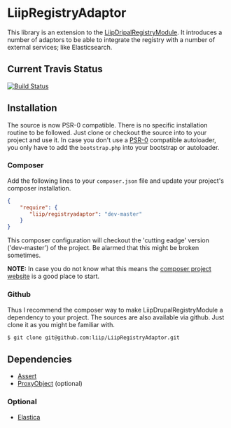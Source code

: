 # LiipRegistryAdaptor

This library is an extension to the [LiipDripalRegistryModule](https://github.com/liip/LiipDrupalRegistryModule).
It introduces a number of adaptors to be able to integrate the registry with a number of external services; like Elasticsearch.

## Current Travis Status

[![Build Status](https://travis-ci.org/liip/LiipRegistryAdaptor.png?branch=master)](https://travis-ci.org/liip/LiipRegistryAdaptor)


## Installation
The source is now PSR-0 compatible. There is no specific installation routine to be followed. Just clone or checkout the source into to your project
and use it.
In case you don't use a [PSR-0](https://github.com/php-fig/fig-standards/blob/master/accepted/PSR-0.md) compatible autoloader, you only have to add the `bootstrap.php` into your bootstrap or
autoloader.

### Composer
Add the following lines to your `composer.json` file and update your project's composer installation.

```json
{
    "require": {
       "liip/registryadaptor": "dev-master"
    }
}
```

This composer configuration will checkout the 'cutting eadge' version ('dev-master') of the project. Be alarmed that this might be broken sometimes.


**NOTE:**
In case you do not know what this means the [composer project website](http://getcomposer.org) is a good place to start.


### Github
Thus I recommend the composer way to make LiipDrupalRegistryModule a dependency to your project.
The sources are also available via github. Just clone it as you might be familiar with.

```bash
$ git clone git@github.com:liip/LiipRegistryAdaptor.git
```

## Dependencies

- [Assert](http://github.com/beberlei/assert)
- [ProxyObject](git@github.com:lapistano/proxy-object.git) (optional)

### Optional

- [Elastica](https://github.com/ruflin/elastica)
